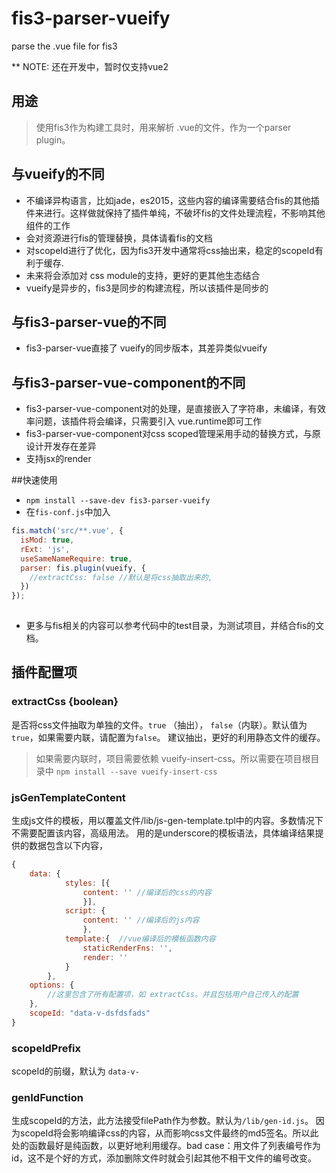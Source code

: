 # fis3-parser-vueify
parse the .vue file for fis3

** NOTE: 还在开发中，暂时仅支持vue2

## 用途
> 使用fis3作为构建工具时，用来解析 .vue的文件，作为一个parser plugin。


## 与vueify的不同
* 不编译异构语言，比如jade，es2015，这些内容的编译需要结合fis的其他插件来进行。这样做就保持了插件单纯，不破坏fis的文件处理流程，不影响其他组件的工作
* 会对资源进行fis的管理替换，具体请看fis的文档
* 对scopeId进行了优化，因为fis3开发中通常将css抽出来，稳定的scopeId有利于缓存.
* 未来将会添加对 css module的支持，更好的更其他生态结合
* vueify是异步的，fis3是同步的构建流程，所以该插件是同步的

## 与fis3-parser-vue的不同
* fis3-parser-vue直接了 vueify的同步版本，其差异类似vueify

## 与fis3-parser-vue-component的不同
* fis3-parser-vue-component对<template></template>的处理，是直接嵌入了字符串，未编译，有效率问题，该插件将会编译，只需要引入 vue.runtime即可工作
* fis3-parser-vue-component对css scoped管理采用手动的替换方式，与原设计开发存在差异
* 支持jsx的render

##快速使用

 - `npm install --save-dev fis3-parser-vueify`
 - 在`fis-conf.js`中加入

    

```js
fis.match('src/**.vue', {
  isMod: true,
  rExt: 'js',
  useSameNameRequire: true,
  parser: fis.plugin(vueify, {
    //extractCss: false //默认是将css抽取出来的,
  })  
});
  
```
- 更多与fis相关的内容可以参考代码中的test目录，为测试项目，并结合fis的文档。


## 插件配置项

### extractCss {boolean}
是否将css文件抽取为单独的文件。`true` （抽出）， `false`（内联）。默认值为`true`，如果需要内联，请配置为`false`。
建议抽出，更好的利用静态文件的缓存。
> 如果需要内联时，项目需要依赖 vueify-insert-css。所以需要在项目根目录中 ` npm install --save vueify-insert-css `

### jsGenTemplateContent
生成js文件的模板，用以覆盖文件/lib/js-gen-template.tpl中的内容。多数情况下不需要配置该内容，高级用法。
用的是underscore的模板语法，具体编译结果提供的数据包含以下内容，
```js
{
	data: {
			styles: [{
				content: '' //编译后的css的内容
				}],
			script: {
				content: '' //编译后的js内容
				},
			template:{  //vue编译后的模板函数内容
				staticRenderFns: '', 
				render: ''
			}
		},
	options: {
		//这里包含了所有配置项，如 extractCss。并且包括用户自己传入的配置
	},
	scopeId: "data-v-dsfdsfads"
}
```

### scopeIdPrefix
scopeId的前缀，默认为 `data-v-`

### genIdFunction
生成scopeId的方法，此方法接受filePath作为参数。默认为`/lib/gen-id.js`。
因为scopeId将会影响编译css的内容，从而影响css文件最终的md5签名。所以此处的函数最好是纯函数，以更好地利用缓存。bad case：用文件了列表编号作为id，这不是个好的方式，添加删除文件时就会引起其他不相干文件的编号改变。
